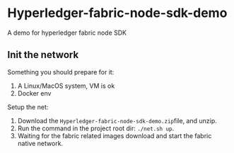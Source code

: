 # Hyperledger-fabric-node-sdk-demo
A demo for hyperledger fabric node SDK

## Init the network

Something you should prepare for it:
1. A Linux/MacOS system, VM is ok
2. Docker env

Setup the net:

1. Download the `Hyperledger-fabric-node-sdk-demo.zip`file, and unzip.
2. Run the command in the project root dir: `./net.sh up`.
3. Waiting for the fabric related images download and start the fabric native network.